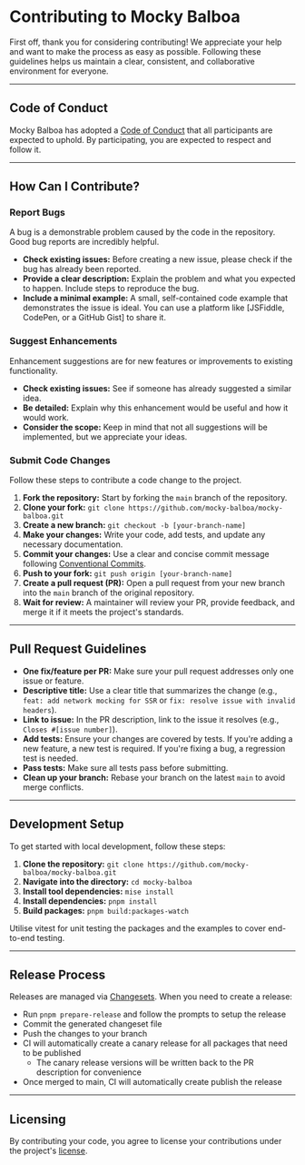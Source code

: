 # Contributing to Mocky Balboa

First off, thank you for considering contributing! We appreciate your help and want to make the process as easy as possible. Following these guidelines helps us maintain a clear, consistent, and collaborative environment for everyone.

---

## Code of Conduct

Mocky Balboa has adopted a [Code of Conduct](CODE_OF_CONDUCT.md) that all participants are expected to uphold. By participating, you are expected to respect and follow it.

---

## How Can I Contribute?

### Report Bugs

A bug is a demonstrable problem caused by the code in the repository. Good bug reports are incredibly helpful.

* **Check existing issues:** Before creating a new issue, please check if the bug has already been reported.
* **Provide a clear description:** Explain the problem and what you expected to happen. Include steps to reproduce the bug.
* **Include a minimal example:** A small, self-contained code example that demonstrates the issue is ideal. You can use a platform like [JSFiddle, CodePen, or a GitHub Gist] to share it.

### Suggest Enhancements

Enhancement suggestions are for new features or improvements to existing functionality.

* **Check existing issues:** See if someone has already suggested a similar idea.
* **Be detailed:** Explain why this enhancement would be useful and how it would work.
* **Consider the scope:** Keep in mind that not all suggestions will be implemented, but we appreciate your ideas.

### Submit Code Changes

Follow these steps to contribute a code change to the project.

1.  **Fork the repository:** Start by forking the `main` branch of the repository.
2.  **Clone your fork:** `git clone https://github.com/mocky-balboa/mocky-balboa.git`
3.  **Create a new branch:** `git checkout -b [your-branch-name]`
4.  **Make your changes:** Write your code, add tests, and update any necessary documentation.
5.  **Commit your changes:** Use a clear and concise commit message following [Conventional Commits](https://www.conventionalcommits.org/en/v1.0.0/).
6.  **Push to your fork:** `git push origin [your-branch-name]`
7.  **Create a pull request (PR):** Open a pull request from your new branch into the `main` branch of the original repository.
8.  **Wait for review:** A maintainer will review your PR, provide feedback, and merge it if it meets the project's standards.

---

## Pull Request Guidelines

* **One fix/feature per PR:** Make sure your pull request addresses only one issue or feature.
* **Descriptive title:** Use a clear title that summarizes the change (e.g., `feat: add network mocking for SSR` or `fix: resolve issue with invalid headers`).
* **Link to issue:** In the PR description, link to the issue it resolves (e.g., `Closes #[issue number]`).
* **Add tests:** Ensure your changes are covered by tests. If you're adding a new feature, a new test is required. If you're fixing a bug, a regression test is needed.
* **Pass tests:** Make sure all tests pass before submitting.
* **Clean up your branch:** Rebase your branch on the latest `main` to avoid merge conflicts.

---

## Development Setup

To get started with local development, follow these steps:

1. **Clone the repository:** `git clone https://github.com/mocky-balboa/mocky-balboa.git`
1. **Navigate into the directory:** `cd mocky-balboa`
1. **Install tool dependencies:** `mise install`
1. **Install dependencies:** `pnpm install`
1. **Build packages:** `pnpm build:packages-watch`

Utilise vitest for unit testing the packages and the examples to cover end-to-end testing.

---

## Release Process

Releases are managed via [Changesets](https://github.com/changesets/changesets). When you need to create a release:

- Run `pnpm prepare-release` and follow the prompts to setup the release
- Commit the generated changeset file
- Push the changes to your branch
- CI will automatically create a canary release for all packages that need to be published
   - The canary release versions will be written back to the PR description for convenience
- Once merged to main, CI will automatically create publish the release

---

## Licensing

By contributing your code, you agree to license your contributions under the project's [license](LICENSE).
